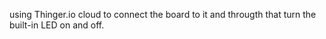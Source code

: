 using Thinger.io cloud to connect the board to it and througth that turn the built-in LED on and off.